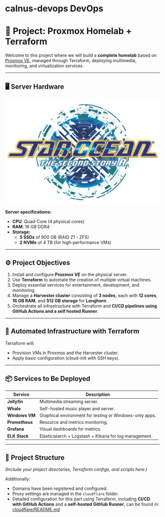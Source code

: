 # calnus-devops DevOps
# 🚀 Project: Proxmox Homelab + Terraform

Welcome to this project where we will build a **complete homelab** based on [Proxmox VE](https://www.proxmox.com/en/proxmox-ve), managed through Terraform, deploying multimedia, monitoring, and virtualization services.

---

## 🖥️ Server Hardware

![Physical Server](SOSSR_Logo.webp)

**Server specifications:**

- **CPU**: Quad-Core (4 physical cores)  
- **RAM**: 16 GB DDR4  
- **Storage:**
  - **5 SSDs** of 900 GB (RAID Z1 - ZFS)  
  - **2 NVMe** of 4 TB (for high-performance VMs)  

---

## ⚙️ Project Objectives

1. Install and configure **Proxmox VE** on the physical server.  
2. Use **Terraform** to automate the creation of multiple virtual machines.  
3. Deploy essential services for entertainment, development, and monitoring.  
4. Manage a **Harvester cluster** consisting of **3 nodes**, each with **12 cores**, **16 GB RAM**, and **512 GB storage** for **Longhorn**.  
5. Orchestrate all infrastructure with Terraform and **CI/CD pipelines using GitHub Actions and a self hosted Runner**.  

---

## 🧱 Automated Infrastructure with Terraform

Terraform will:

- Provision VMs in Proxmox and the Harvester cluster.  
- Apply basic configuration (cloud-init with SSH keys).  

---

## 📦 Services to Be Deployed

| Service         | Description                                        |
|----------------|---------------------------------------------------|
| **Jellyfin**    | Multimedia streaming server.                     |
| **Whale**       | Self-hosted music player and server.             |
| **Windows VM**  | Graphical environment for testing or Windows-only apps. |
| **Prometheus**  | Resource and metrics monitoring.                 |
| **Grafana**     | Visual dashboards for metrics.                   |
| **ELK Stack**   | Elasticsearch + Logstash + Kibana for log management. |

---

## 📁 Project Structure

*(Include your project directories, Terraform configs, and scripts here.)*

Additionally:

- Domains have been registered and configured.  
- Proxy settings are managed in the `cloudflare` folder.  
- Detailed configuration for this part using Terraform, including **CI/CD with GitHub Actions** and a **self-hosted GitHub Runner**, can be found in: [cloudflare/README.md](../cloudflare/README.md)